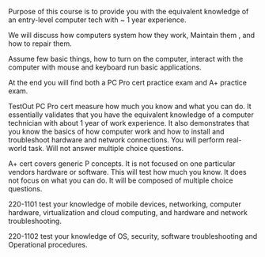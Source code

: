

Purpose of this course is to provide you with the equivalent knowledge of an entry-level computer tech with ~ 1 year experience. 

We will discuss how computers system how they work, Maintain them , and how to repair them. 

Assume few basic things, 
	how to turn on the computer, 
	interact with the computer with mouse and keyboard
	run basic applications.




At the end you will find both a PC Pro cert practice exam and A+ practice exam. 

TestOut PC Pro cert measure how much you know and what you can do. It essentially validates that you have the equivalent knowledge of a computer technician with about 1 year of work experience. It also demonstrates that you know the basics of how computer work and how to install and troubleshoot hardware and network connections.
You will perform real-world task. Will not answer multiple choice questions. 


A+ cert covers generic P concepts. It is not focused on one particular vendors hardware or software. This will test how much you know. It does not focus on what you can do. It will be composed of multiple choice questions. 

220-1101 test your knowledge of mobile devices, networking, computer hardware, virtualization and cloud computing, and hardware and network troubleshooting. 

220-1102 test your knowledge of OS, security, software troubleshooting and Operational procedures. 